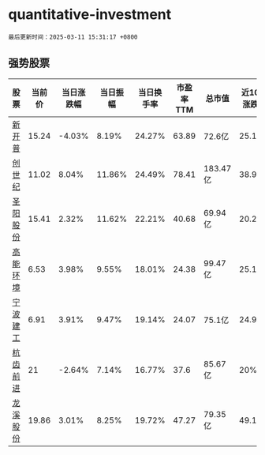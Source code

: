 # quantitative-investment

`最后更新时间：2025-03-11 15:31:17 +0800`

## 强势股票

|股票|当前价|当日涨跌幅|当日振幅|当日换手率|市盈率TTM|总市值|近10日涨跌幅|
|----|----|----|----|----|----|----|----|
|[新开普](https://xueqiu.com/S/SZ300248)|15.24|-4.03%|8.19%|24.27%|63.89|72.6亿|25.12%|
|[创世纪](https://xueqiu.com/S/SZ300083)|11.02|8.04%|11.86%|24.49%|78.41|183.47亿|38.97%|
|[圣阳股份](https://xueqiu.com/S/SZ002580)|15.41|2.32%|11.62%|22.21%|40.68|69.94亿|20.2%|
|[高能环境](https://xueqiu.com/S/SH603588)|6.53|3.98%|9.55%|18.01%|24.38|99.47亿|25.1%|
|[宁波建工](https://xueqiu.com/S/SH601789)|6.91|3.91%|9.47%|19.14%|24.07|75.1亿|24.95%|
|[杭齿前进](https://xueqiu.com/S/SH601177)|21|-2.64%|7.14%|16.77%|37.6|85.67亿|20%|
|[龙溪股份](https://xueqiu.com/S/SH600592)|19.86|3.01%|8.25%|19.72%|47.27|79.35亿|49.1%|
